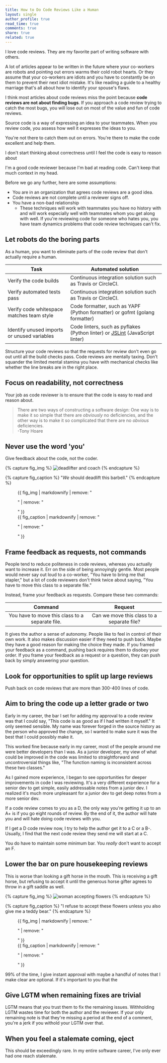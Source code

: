 ```yaml
---
title: How to Do Code Reviews Like a Human
layout: single
author_profile: true
read_time: true
comments: true
share: true
related: true
---
```


I love code reviews. They are my favorite part of writing software with others.


A lot of articles appear to be written in the future where your co-workers are robots and pointing out errors warms their cold robot hearts. Or they assume that your co-workers are idiots and you have to constantly be on them to prevent their next idiot mistake. It's like reading a guide to a healthy marriage that's all about how to identify your spouse's flaws.

I think most articles about code reviews miss the point because **code reviews are not about finding bugs**. If you approach a code review trying to catch the most bugs, you will lose out on most of the value and fun of code reviews.

Source code is a way of expressing an idea to your teammates. When you review code, you assess how well it expresses the ideas to you.

You're not there to catch them out on errors. You're there to make the code excellent and help them.

I don't start thinking about correctness until I feel the code is easy to reason about

I'm a good code reviewer because I'm bad at reading code. Can't keep that much context in my head.

Before we go any further, here are some assumptions:

* You are in an organization that agrees code reviews are a good idea.
* Code reviews are not complete until a reviewer signs off.
* You have a non-bad relationship
  * These techniques will work with teammates you have no history with and will work especially well with teammates whom you get along with well. If you're reviewing code for someone who hates you, you have team dynamics problems that code review techniques can't fix.

## Let robots do the boring parts

As a human, you want to eliminate parts of the code review that don't actually require a human.

| Task | Automated solution |
|-------|--------------------------|
| Verify the code builds | Continuous integration solution such as Travis or CircleCI. |
| Verify automated tests pass | Continuous integration solution such as Travis or CircleCI. |
| Verify code whitespace matches team style | Code formatter, such as YAPF (Python formatter) or gofmt (golang formatter) |
| Identify unused imports or unused variables | Code linters, such as pyflakes (Python linter) or [JSLint](http://jslint.com/help.html) (JavaScript linter)

Structure your code reviews so that the requests for review don't even go out until all the build checks pass. Code reviews are mentally taxing. Don't squander the limited mental stamina you have with mechanical checks like whether the line breaks are in the right place.

## Focus on readability, not correctness

Your job as code reviewer is to ensure that the code is easy to read and reason about.

>There are two ways of constructing a software design: One way is to make it so simple that there are *obviously* no deficiencies, and the other way is to make it so complicated that there are no *obvious* deficiencies. <br>-Tony Hoare



## Never use the word 'you'

Give  feedback about the code, not the coder.

{% capture fig_img %}
![deadlifter and coach](https://thumbs.dreamstime.com/b/gym-personal-trainer-man-weight-lifting-bar-woman-28359020.jpg)
{% endcapture %}

{% capture fig_caption %}
"*We* should deadlift this barbell."
{% endcapture %}

<figure>
  {{ fig_img | markdownify | remove: "<p>" | remove: "</p>" }}
  <figcaption>{{ fig_caption | markdownify | remove: "<p>" | remove: "</p>" }}</figcaption>
</figure>


## Frame feedback as requests, not commands

People tend to reduce politeness in code reviews, whereas you actually want to increase it. Err on the side of being annoyingly gentle. Most people would never say out loud to a co-worker, "You have to bring me that stapler," but a lot of code reviewers don't think twice about saying, "You have to move this class to a separate file."

Instead, frame your feedback as requests. Compare these two commands:

| Command | Request |
|:----:|:--:|
| You have to move this class to a separate file. | Can we move this class to a separate file? |

It gives the author a sense of autonomy. People like to feel in control of their own work. It also makes discussion easier if they need to push back. Maybe they have a good reason for making the choice they made. If you framed your feedback as a command, pushing back requires them to disobey your order. If you frame your feedback as a request or a question, they can push back by simply answering your question.

## Look for opportunities to split up large reviews

Push back on code reviews that are more than 300-400 lines of code.

## Aim to bring the code up a letter grade or two

Early in my career, the bar I set for adding my approval to a code review was that I could say, "This code is as good as if I had written it myself." It only seemed sensible. My name was forever forged in the source history as the person who approved the change, so I wanted to make sure it was the best that I could possibly make it.

This worked fine because early in my career, most of the people around me were better developers than I was. As a junior developer, my view of what could be improved in the code was limited to straightforward and uncontroversial things like, "The function naming is inconsistent across these two classes."

As I gained more experience, I began to see opportunities for deeper improvements in code I was reviewing. It's a very different experience for a senior dev to get simple, easily addressable notes from a junior dev. I realized it's much more unpleasant for a junior dev to get deep notes from a more senior dev.

If a code review comes to you as a D, the only way you're getting it up to an A+ is if you go eight rounds of review. By the end of it, the author will hate you and will hate doing code reviews with you.

If I get a D code review now, I try to help the author get it to a C or a B-. Usually, I find that the next code review they send me will start at a C.

You do have to maintain some minimum bar. You *really* don't want to accept an F.

## Lower the bar on pure housekeeping reviews

This is worse than looking a gift horse in the mouth. This is receiving a gift horse, but refusing to accept it until the generous horse gifter agrees to throw in a gift saddle as well.

{% capture fig_img %}
![woman accepting flowers](https://thumbs.dreamstime.com/z/man-giving-flowers-gift-to-woman-handsome-men-women-home-40251122.jpg)
{% endcapture %}

{% capture fig_caption %}
"I refuse to accept these flowers unless you also give me a teddy bear."
{% endcapture %}

<figure>
  {{ fig_img | markdownify | remove: "<p>" | remove: "</p>" }}
  <figcaption>{{ fig_caption | markdownify | remove: "<p>" | remove: "</p>" }}</figcaption>
</figure>

99% of the time, I give instant approval with maybe a handful of notes that I make clear are optional. If it's important to you that the

## Give LGTM when remaining fixes are trivial

LGTM means that you trust them to fix the remaining issues. Withholding LGTM wastes time for both the author and the reviewer. If your only remaining note is that they're missing a period at the end of a comment, you're a jerk if you withold your LGTM over that.

## When you feel a stalemate coming, eject

This should be exceedingly rare. In my entire software career, I've only ever had one reach stalemate.